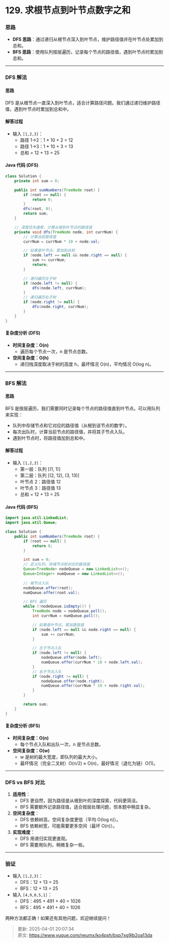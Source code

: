 # 129. 求根节点到叶节点数字之和

### 思路
+ **DFS 思路**：通过递归从根节点深入到叶节点，维护路径值并在叶节点处累加到总和。  
+ **BFS 思路**：使用队列按层遍历，记录每个节点的路径值，遇到叶节点时累加到总和。

---

### DFS 解法
#### 思路
DFS 是从根节点一直深入到叶节点，适合计算路径问题。我们通过递归维护路径值，遇到叶节点时累加到总和中。

#### 解答过程
+ 输入 `[1,2,3]`：
    - 路径 1->2：1 * 10 + 2 = 12
    - 路径 1->3：1 * 10 + 3 = 13
    - 总和 = 12 + 13 = 25

#### Java 代码 (DFS)
```java
class Solution {
    private int sum = 0;

    public int sumNumbers(TreeNode root) {
        if (root == null) {
            return 0;
        }
        dfs(root, 0);
        return sum;
    }

    // 深度优先搜索，计算从根到叶节点的路径值
    private void dfs(TreeNode node, int currNum) {
        // 计算当前路径值
        currNum = currNum * 10 + node.val;

        // 如果是叶节点，累加到总和
        if (node.left == null && node.right == null) {
            sum += currNum;
            return;
        }

        // 递归遍历左子树
        if (node.left != null) {
            dfs(node.left, currNum);
        }
        // 递归遍历右子树
        if (node.right != null) {
            dfs(node.right, currNum);
        }
    }
}
```

#### 复杂度分析 (DFS)
+ **时间复杂度：O(n)**  
    - 遍历每个节点一次，n 是节点总数。
+ **空间复杂度：O(h)**  
    - 递归栈深度取决于树的高度 h，最坏情况 O(n)，平均情况 O(log n)。

---

### BFS 解法
#### 思路
BFS 是按层遍历，我们需要同时记录每个节点的路径值直到叶节点。可以用队列来实现：

+ 队列中存储节点和它对应的路径值（从根到该节点的数字）。
+ 每次出队时，计算当前节点的路径值，并将其子节点入队。
+ 遇到叶节点时，将路径值加到总和中。

#### 解答过程
+ 输入 `[1,2,3]`：
    - 第一层：队列 [(1, 1)]
    - 第二层：队列 [(2, 12), (3, 13)]
    - 叶节点 2：路径值 12
    - 叶节点 3：路径值 13
    - 总和 = 12 + 13 = 25

#### Java 代码 (BFS)
```java
import java.util.LinkedList;
import java.util.Queue;

class Solution {
    public int sumNumbers(TreeNode root) {
        if (root == null) {
            return 0;
        }

        int sum = 0;
        // 定义队列，存储节点和对应的路径值
        Queue<TreeNode> nodeQueue = new LinkedList<>();
        Queue<Integer> numQueue = new LinkedList<>();
        
        // 根节点入队
        nodeQueue.offer(root);
        numQueue.offer(root.val);

        // BFS 遍历
        while (!nodeQueue.isEmpty()) {
            TreeNode node = nodeQueue.poll();
            int currNum = numQueue.poll();

            // 如果是叶节点，累加路径值
            if (node.left == null && node.right == null) {
                sum += currNum;
            }

            // 左子节点入队
            if (node.left != null) {
                nodeQueue.offer(node.left);
                numQueue.offer(currNum * 10 + node.left.val);
            }
            // 右子节点入队
            if (node.right != null) {
                nodeQueue.offer(node.right);
                numQueue.offer(currNum * 10 + node.right.val);
            }
        }

        return sum;
    }
}
```

#### 复杂度分析 (BFS)
+ **时间复杂度：O(n)**  
    - 每个节点入队和出队一次，n 是节点总数。
+ **空间复杂度：O(w)**  
    - w 是树的最大宽度，即队列的最大大小。  
    - 最坏情况（完全二叉树）O(n/2) ≈ O(n)，最好情况（退化为链）O(1)。

---

### DFS vs BFS 对比
1. **适用性**：
    - DFS 更自然，因为路径是从根到叶的深度探索，代码更简洁。
    - BFS 需要额外记录路径值，适合按层处理问题，但本题中稍显复杂。
2. **空间复杂度**：
    - DFS 依赖树高，空间复杂度更低（平均 O(log n)）。
    - BFS 依赖树宽，可能需要更多空间（最坏 O(n)）。
3. **实现难度**：
    - DFS 用递归实现更直观。
    - BFS 需要用队列，稍微复杂一些。

---

### 验证
+ 输入 `[1,2,3]`：
    - DFS：12 + 13 = 25
    - BFS：12 + 13 = 25
+ 输入 `[4,9,0,5,1]`：
    - DFS：495 + 491 + 40 = 1026
    - BFS：495 + 491 + 40 = 1026

两种方法都正确！如果还有其他问题，欢迎继续提问！



> 更新: 2025-04-01 20:07:34  
> 原文: <https://www.yuque.com/neumx/ko4psh/bsp7xg9lb2oa13da>